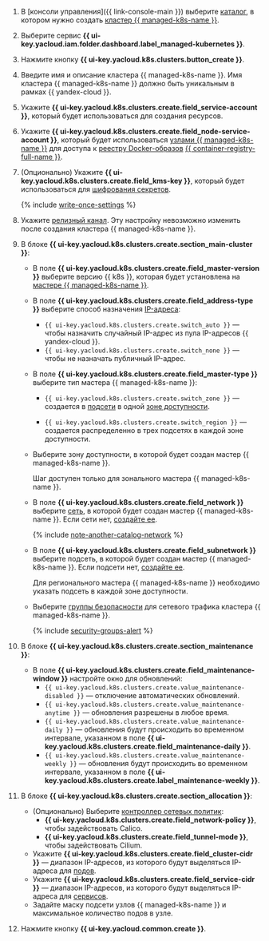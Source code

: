 1. В [консоли управления]({{ link-console-main }}) выберите [каталог](../../resource-manager/concepts/resources-hierarchy.md#folder), в котором нужно создать [кластер {{ managed-k8s-name }}](../../managed-kubernetes/concepts/index.md#kubernetes-cluster).
1. Выберите сервис **{{ ui-key.yacloud.iam.folder.dashboard.label_managed-kubernetes }}**.
1. Нажмите кнопку **{{ ui-key.yacloud.k8s.clusters.button_create }}**.
1. Введите имя и описание кластера {{ managed-k8s-name }}. Имя кластера {{ managed-k8s-name }} должно быть уникальным в рамках {{ yandex-cloud }}.
1. Укажите **{{ ui-key.yacloud.k8s.clusters.create.field_service-account }}**, который будет использоваться для создания ресурсов.
1. Укажите **{{ ui-key.yacloud.k8s.clusters.create.field_node-service-account }}**, который будет использоваться [узлами {{ managed-k8s-name }}](../../managed-kubernetes/concepts/index.md#node-group) для доступа к [реестру Docker-образов](../../container-registry/concepts/registry.md) [{{ container-registry-full-name }}](../../container-registry/).
1. (Опционально) Укажите **{{ ui-key.yacloud.k8s.clusters.create.field_kms-key }}**, который будет использоваться для [шифрования секретов](../../managed-kubernetes/concepts/encryption.md).

   {% include [write-once-settings](write-once-setting.md) %}

1. Укажите [релизный канал](../../managed-kubernetes/concepts/release-channels-and-updates.md). Эту настройку невозможно изменить после создания кластера {{ managed-k8s-name }}.
1. В блоке **{{ ui-key.yacloud.k8s.clusters.create.section_main-cluster }}**:
   * В поле **{{ ui-key.yacloud.k8s.clusters.create.field_master-version }}** выберите версию {{ k8s }}, которая будет установлена на [мастере {{ managed-k8s-name }}](../../managed-kubernetes/concepts/index.md#master).
   * В поле **{{ ui-key.yacloud.k8s.clusters.create.field_address-type }}** выберите способ назначения [IP-адреса](../../vpc/concepts/address.md):
     * `{{ ui-key.yacloud.k8s.clusters.create.switch_auto }}` — чтобы назначить случайный IP-адрес из пула IP-адресов {{ yandex-cloud }}.
     * `{{ ui-key.yacloud.k8s.clusters.create.switch_none }}` — чтобы не назначать публичный IP-адрес.
   * В поле **{{ ui-key.yacloud.k8s.clusters.create.field_master-type }}** выберите тип мастера {{ managed-k8s-name }}:
     * `{{ ui-key.yacloud.k8s.clusters.create.switch_zone }}` — создается в [подсети](../../vpc/concepts/network.md#subnet) в одной [зоне доступности](../../overview/concepts/geo-scope.md).


     * `{{ ui-key.yacloud.k8s.clusters.create.switch_region }}` — создается распределенно в трех подсетях в каждой зоне доступности.
   * Выберите зону доступности, в которой будет создан мастер {{ managed-k8s-name }}.

     Шаг доступен только для зонального мастера {{ managed-k8s-name }}.


   * В поле **{{ ui-key.yacloud.k8s.clusters.create.field_network }}** выберите [сеть](../../vpc/concepts/network.md#network), в которой будет создан мастер {{ managed-k8s-name }}. Если сети нет, [создайте ее](../../vpc/operations/network-create.md).

      {% include [note-another-catalog-network](note-another-catalog-network.md) %}

   * В поле **{{ ui-key.yacloud.k8s.clusters.create.field_subnetwork }}** выберите подсеть, в которой будет создан мастер {{ managed-k8s-name }}. Если подсети нет, [создайте ее](../../vpc/operations/subnet-create.md).


     Для регионального мастера {{ managed-k8s-name }} необходимо указать подсеть в каждой зоне доступности.


   * Выберите [группы безопасности](../../vpc/concepts/security-groups.md) для сетевого трафика кластера {{ managed-k8s-name }}.

     {% include [security-groups-alert](security-groups-alert.md) %}

1. В блоке **{{ ui-key.yacloud.k8s.clusters.create.section_maintenance }}**:
   * В поле **{{ ui-key.yacloud.k8s.clusters.create.field_maintenance-window }}** настройте окно для обновлений:
     * `{{ ui-key.yacloud.k8s.clusters.create.value_maintenance-disabled }}` — отключение автоматических обновлений.
     * `{{ ui-key.yacloud.k8s.clusters.create.value_maintenance-anytime }}` — обновления разрешены в любое время.
     * `{{ ui-key.yacloud.k8s.clusters.create.value_maintenance-daily }}` — обновления будут происходить во временном интервале, указанном в поле **{{ ui-key.yacloud.k8s.clusters.create.field_maintenance-daily }}**.
     * `{{ ui-key.yacloud.k8s.clusters.create.value_maintenance-weekly }}` — обновления будут происходить во временном интервале, указанном в поле **{{ ui-key.yacloud.k8s.clusters.create.label_maintenance-weekly }}**.
1. В блоке **{{ ui-key.yacloud.k8s.clusters.create.section_allocation }}**:
   * (Опционально) Выберите [контроллер сетевых политик](../../managed-kubernetes/concepts/network-policy.md#policy-controllers):
     * **{{ ui-key.yacloud.k8s.clusters.create.field_network-policy }}**, чтобы задействовать Calico.
     * **{{ ui-key.yacloud.k8s.clusters.create.field_tunnel-mode }}**, чтобы задействовать Cilium.
   * Укажите **{{ ui-key.yacloud.k8s.clusters.create.field_cluster-cidr }}** — диапазон IP-адресов, из которого будут выделяться IP-адреса для [подов](../../managed-kubernetes/concepts/index.md#pod).
   * Укажите **{{ ui-key.yacloud.k8s.clusters.create.field_service-cidr }}** — диапазон IP-адресов, из которого будут выделяться IP-адреса для [сервисов](../../managed-kubernetes/concepts/index.md#service).
   * Задайте маску подсети узлов {{ managed-k8s-name }} и максимальное количество подов в узле.
1. Нажмите кнопку **{{ ui-key.yacloud.common.create }}**.